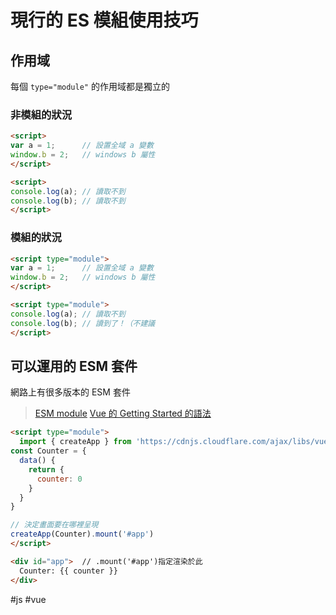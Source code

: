 # 現行的 ES 模組使用技巧
## 作用域
每個 `type="module"` 的作用域都是獨立的
### 非模組的狀況
```html
<script>
var a = 1;		// 設置全域 a 變數
window.b = 2;	// windows b 屬性
</script>

<script>
console.log(a); // 讀取不到
console.log(b);	// 讀取不到
</script>

```

### 模組的狀況
```html
<script type="module">
var a = 1;		// 設置全域 a 變數
window.b = 2;	// windows b 屬性
</script>

<script type="module">
console.log(a); // 讀取不到
console.log(b);	// 讀到了！（不建議
</script>

```
## 可以運用的 ESM 套件
網路上有很多版本的 ESM 套件
> [ESM module](https://cdnjs.com/libraries/vue)
> [Vue 的 Getting Started 的語法](https://v3.vuejs.org/guide/introduction.html#declarative-rendering)

```html
<script type="module">
  import { createApp } from 'https://cdnjs.cloudflare.com/ajax/libs/vue/3.1.4/vue.esm-browser.min.js'    // esm-browser 是給瀏覽器運行用的 ESM 版本
const Counter = {
  data() {
    return {
      counter: 0
    }
  }
}

// 決定畫面要在哪裡呈現
createApp(Counter).mount('#app')  
</script>
```
```html
<div id="app">  // .mount('#app')指定渲染於此
  Counter: {{ counter }}
</div>
```

#js #vue